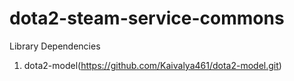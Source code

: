 # dota2-steam-service-commons

Library Dependencies
1. dota2-model(https://github.com/Kaivalya461/dota2-model.git)
